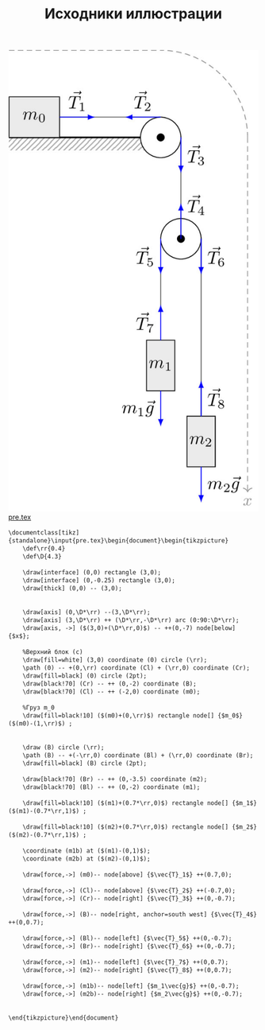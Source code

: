 ﻿---
title: "Исходники иллюстрации"
type: "notpost"
---
<a class="imag2" href="/cook/gallery/tikzpicture_29fa2e370310ffb9f24de2b795353964.tex"><img src="/cook/gallery/tikzpicture_29fa2e370310ffb9f24de2b795353964.pdf.jpg" alt=""></a>
<a href="/cook/gallery/pre">pre.tex</a>
<pre><code class="language-latex">\documentclass[tikz]{standalone}\input{pre.tex}\begin{document}\begin{tikzpicture}
    \def\rr{0.4}
    \def\D{4.3}

	\draw[interface] (0,0) rectangle (3,0);
    \draw[interface] (0,-0.25) rectangle (3,0);
	\draw[thick] (0,0) -- (3,0);


    \draw[axis] (0,\D*\rr) --(3,\D*\rr);
    \draw[axis] (3,\D*\rr) ++ (\D*\rr,-\D*\rr) arc (0:90:\D*\rr);
    \draw[axis, ->] ($(3,0)+(\D*\rr,0)$) -- ++(0,-7) node[below] {$x$};
    
    %Верхний блок (с)
    \draw[fill=white] (3,0) coordinate (0) circle (\rr);
    \path (0) -- +(0,\rr) coordinate (Cl) + (\rr,0) coordinate (Cr);
    \draw[fill=black] (0) circle (2pt);
    \draw[black!70] (Cr) -- ++ (0,-2) coordinate (B);
    \draw[black!70] (Cl) -- ++ (-2,0) coordinate (m0);

    %Груз m_0
    \draw[fill=black!10] ($(m0)+(0,\rr)$) rectangle node[] {$m_0$} ($(m0)-(1,\rr)$) ;
    

    \draw (B) circle (\rr);
    \path (B) -- +(-\rr,0) coordinate (Bl) + (\rr,0) coordinate (Br);
    \draw[fill=black] (B) circle (2pt);

    \draw[black!70] (Br) -- ++ (0,-3.5) coordinate (m2);
    \draw[black!70] (Bl) -- ++ (0,-2) coordinate (m1);

    \draw[fill=black!10] ($(m1)+(0.7*\rr,0)$) rectangle node[] {$m_1$} ($(m1)-(0.7*\rr,1)$) ;

    \draw[fill=black!10] ($(m2)+(0.7*\rr,0)$) rectangle node[] {$m_2$} ($(m2)-(0.7*\rr,1)$) ;
 
    \coordinate (m1b) at ($(m1)-(0,1)$);
    \coordinate (m2b) at ($(m2)-(0,1)$);

    \draw[force,->] (m0)-- node[above] {$\vec{T}_1$} ++(0.7,0);

    \draw[force,->] (Cl)-- node[above] {$\vec{T}_2$} ++(-0.7,0);
    \draw[force,->] (Cr)-- node[right] {$\vec{T}_3$} ++(0,-0.7);

    \draw[force,->] (B)-- node[right, anchor=south west] {$\vec{T}_4$} ++(0,0.7);

    \draw[force,->] (Bl)-- node[left] {$\vec{T}_5$} ++(0,-0.7);
    \draw[force,->] (Br)-- node[right] {$\vec{T}_6$} ++(0,-0.7);

    \draw[force,->] (m1)-- node[left] {$\vec{T}_7$} ++(0,0.7);
    \draw[force,->] (m2)-- node[right] {$\vec{T}_8$} ++(0,0.7);

    \draw[force,->] (m1b)-- node[left] {$m_1\vec{g}$} ++(0,-0.7);
    \draw[force,->] (m2b)-- node[right] {$m_2\vec{g}$} ++(0,-0.7);


\end{tikzpicture}\end{document}</code></pre>